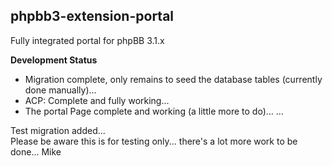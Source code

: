 phpbb3-extension-portal
-----------------------

Fully integrated portal for phpBB 3.1.x


**Development Status**  
* Migration complete, only remains to seed the database tables (currently done manually)... 
* ACP: Complete and fully working...
* The portal Page complete and working (a little more to do)...
...  

Test migration added...  
Please be aware this is for testing only... there's a lot more work to be done...
Mike




